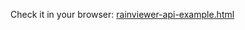 
Check it in your browser: [rainviewer-api-example.html](https://github.com/mwesterm/xctrack-rain/rainviewer.html)


